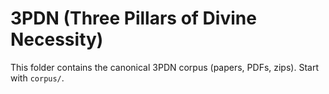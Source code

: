 # 3PDN (Three Pillars of Divine Necessity)
This folder contains the canonical 3PDN corpus (papers, PDFs, zips). Start with `corpus/`.
